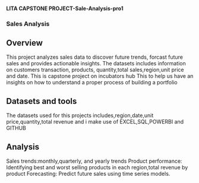 #### LITA CAPSTONE PROJECT-Sale-Analysis-pro1
### Sales Analysis
## Overview
This project analyzes sales data to discover future trends, forcast future sales and provides actionable insights.
The datasets includes  information on customers transaction, products, quantity,total sales,region,unit price and date. This is capstone project on incubators hub
This to help us have an insights on how to understand a proper process of building a portfolio
## Datasets and tools
The datasets used for this projects includes,region,date,unit price,quantity,total revenue and i make use of EXCEL,SQL,POWERBI and GITHUB
## Analysis
Sales trends:monthly,quarterly, and yearly trends
Product performance: Identifying best and worst selling products in each region,total revenue by product
Forecasting: Predict future sales using time series models.

